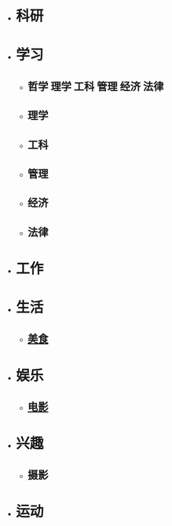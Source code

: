 * # 科研
* # 学习
   * ## 哲学     理学     工科     管理     经济     法律
   * ## 理学
   * ## 工科
   * ## 管理
   * ## 经济
   * ## 法律
* # 工作
* # 生活
   * ## [美食](https://roy2313.github.io/food/)
* # 娱乐
   * ## [电影](https://roy2313.github.io/movie/)
* # 兴趣
   * ## 摄影
* # 运动
